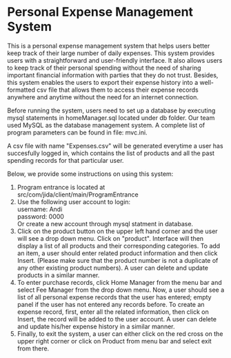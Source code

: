 Personal Expense Management System
===================
This is a personal expense management system that helps users better keep track of their large number of daily expenses. This system provides users with a straightforward and user-friendly interface. It also allows users to keep track of their personal spending without the need of sharing important financial information with parties that they do not trust. Besides, this system enables the users to export their expense history into a well-formatted csv file that allows them to access their expense records anywhere and anytime without the need for an internet connection.  

Before running the system, users need to set up a database by executing mysql statements in homeManager.sql located under db folder. Our team used MySQL as the database management system. A complete list of program parameters can be found in file: mvc.ini. 

A csv file with name "Expenses.csv" will be generated everytime a user has succesfully logged in, which contains the list of products and all the past spending records for that particular user. 

Below, we provide some instructions on using this system:

1. Program entrance is located at src/com/jida/client/main/ProgramEntrance
2. Use the following user account to login:   
      username: Andi  
      password: 0000  
   Or create a new account through mysql statment in database. 
3. Click on the product button on the upper left hand corner and the user will see a drop down menu. Click on "product". Interface will then display a list of all products and their corresponding categories. To add an item, a user should enter related product information and then click Insert. (Please make sure that the product number is not a duplicate of any other existing product numbers). A user can delete and update products in a similar manner. 
4. To enter purchase records, click Home Manager from the menu bar and select Fee Manager from the drop down menu. Now, a user should see a list of all personal expense records that the user has entered; empty panel if the user has not entered any records before. To create an expense record, first, enter all the related information, then click on Insert, the record will be added to the user account. A user can delete and update his/her expense history in a similar manner. 
5. Finally, to exit the system, a user can either click on the red cross on the upper right corner or click on Product from menu bar and select exit from there.
